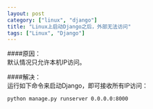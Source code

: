 ```yaml
---
layout: post
category: ["linux", "django"]
title: "Linux上启动Django之后，外部无法访问"
tags: ["Linux", "Django"]
---
```


####原因：  
默认情况只允许本机IP访问。  

####解决：  
运行如下命令来启动Django，即可接收所有IP访问：  

    python manage.py runserver 0.0.0.0:8000

